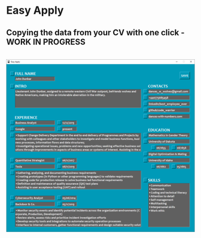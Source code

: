 # Easy Apply
## Copying the data from your CV with one click - WORK IN PROGRESS
<br>
<div align="center">
    <img src="pictures/screenshot.png"</img> 
</div>
<br>